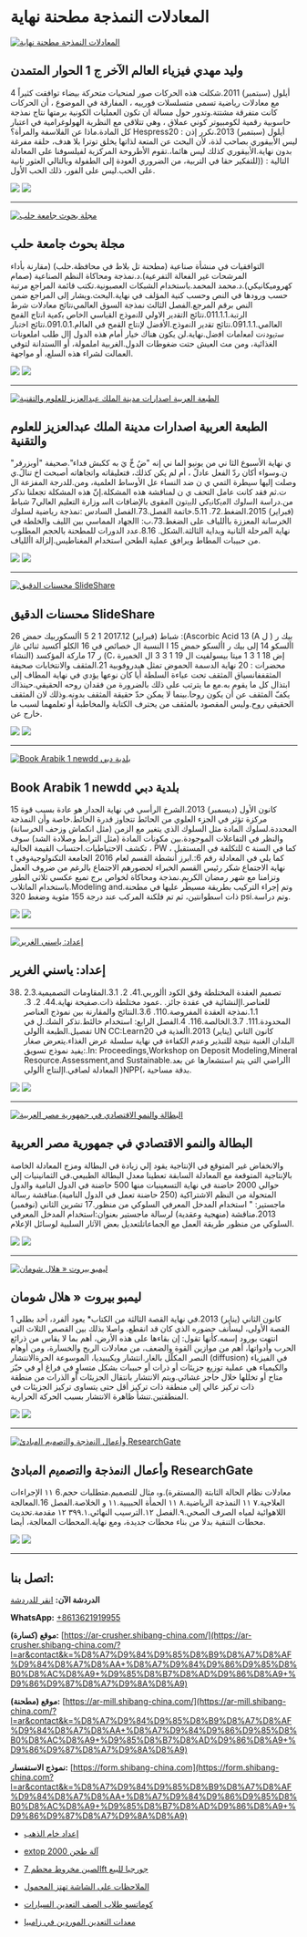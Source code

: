 # المعادلات النمذجة مطحنة نهاية

<a href="https://swt.shibang-china.com/?l=ar&img&k=%D8%A7%D9%84%D9%85%D8%B9%D8%A7%D8%AF%D9%84%D8%A7%D8%AA+%D8%A7%D9%84%D9%86%D9%85%D8%B0%D8%AC%D8%A9+%D9%85%D8%B7%D8%AD%D9%86%D8%A9+%D9%86%D9%87%D8%A7%D9%8A%D8%A9" target="_blank">![المعادلات النمذجة مطحنة نهاية](http://static.shibang-china.com/all-800x300/794.jpg)</a>

## وليد مهدي فيزياء العالم الآخر ج 1 الحوار المتمدن
4 أيلول (سبتمبر) 2011.شكلت هذه الحركات صور لمنحيات متحركة بيضاء توافقت كثيراً مع معادلات رياضية تسمى متسلسلات فورييه ، المفارقة في الموضوع ، أن الحركات كانت متفرقة مشتتة.وتدور حول مسالة ان تكون العمليات الكونية برمتها نتاج نمذجة حاسوبية رقمية لكومبيوتر كوني عملاق ، وهي تتلاقى مع النظرية الهولوغرامية في اعتبار كل المادة.ماذا عن الفلاسفة والمرأة؟ Hespress20 أيلول (سبتمبر) 2013.نكرر إذن : ليس الأبيقوري بصاحب لذة، لأن البحث عن المتعة لذاتها يخلق توترا بلا هدف، حلقة مفرغة بدون نهاية.الأبيقوري كذلك ليس هائما،.تقوم الأطروحة المركزية لفيلسوفنا على المعادلة التالية : ((للتفكير حقا في التربية، من الضروري العودة إلى الطفولة وبالتالي العثور ثانية على الحب.ليس على الفور، ذلك الحب الأول.


<a href="https://whatsapp.shibangsoft.com/WhatsApp.php" target="_blank" title="WhatsApp">![](http://static.shibang-china.com/icon/whatsapp.png)</a> <a href="https://swt.shibang-china.com/?l=ar&icon&k=%D8%A7%D9%84%D9%85%D8%B9%D8%A7%D8%AF%D9%84%D8%A7%D8%AA+%D8%A7%D9%84%D9%86%D9%85%D8%B0%D8%AC%D8%A9+%D9%85%D8%B7%D8%AD%D9%86%D8%A9+%D9%86%D9%87%D8%A7%D9%8A%D8%A9" target="_blank">![](http://static.shibang-china.com/icon/chat-ar.png)</a>

---

<a href="https://swt.shibang-china.com/?l=ar&img&k=%D8%A7%D9%84%D9%85%D8%B9%D8%A7%D8%AF%D9%84%D8%A7%D8%AA+%D8%A7%D9%84%D9%86%D9%85%D8%B0%D8%AC%D8%A9+%D9%85%D8%B7%D8%AD%D9%86%D8%A9+%D9%86%D9%87%D8%A7%D9%8A%D8%A9" target="_blank">![مجلة بحوث جامعة حلب](http://static.shibang-china.com/all-800x300/709.jpg)</a>

## مجلة بحوث جامعة حلب
التوافقيات في منشأة صناعية (مطحنة تل بلاط في محافظة.حلب) (مقارنة بأداء المرشحات غير الفعالة التفرعية).د.نمذجة ومحاكاة النظم الصناعية (صمام كهروميكانيكي).د.محمد المحمد.باستخدام الشبكات العصبونية.تكتب قائمة المراجع مرتبة حسب ورودها في النص وحسب كنية المؤلف في نهاية.البحث.ويشار إلى المراجع ضمن النص برقم المرجع.الفصل الثالث نمذجة السوق العالميﻧﺗﺎﺋﺞ ﻣﻌﺎدﻻت ﺷرط اﻟرﺗﺑﺔ.011.1.1.ﻧﺗﺎﺋﺞ اﻟﺗﻘدﯾر اﻻوﻟﻲ ﻟﻟﻧﻣوذج اﻟﻘﯾﺎﺳﻲ اﻟﺧﺎص ﺑﮐﻣﯾﺔ اﻧﺗﺎج اﻟﻘﻣﺢ اﻟﻌﺎﻟﻣﻲ.091.1.1.ﻧﺗﺎﺋﺞ ﺗﻘدﯾر اﻟﻧﻣوذج.اﻷﻓﺿل ﻹﻧﺗﺎج اﻟﻘﻣﺢ ﻓﻲ اﻟﻌﺎﻟم.091.0.1.ﻧﺗﺎﺋﺞ اﺧﺗﺑﺎر ﺳﺗﯾودﻧت ﻟﻣﻌﻟﻣﺎت اﻓﺿل.نهاية.لن يكون هناك خيار أمام هذه الدول إال طلب املعونات الغذائية، ومن مث العيش حتت ضغوطات الدول.الغربية املمولة، أو االستدانة لتوفي العمالت لشراء هذه السلع، أو مواجهة.


<a href="https://whatsapp.shibangsoft.com/WhatsApp.php" target="_blank" title="WhatsApp">![](http://static.shibang-china.com/icon/whatsapp.png)</a> <a href="https://swt.shibang-china.com/?l=ar&icon&k=%D8%A7%D9%84%D9%85%D8%B9%D8%A7%D8%AF%D9%84%D8%A7%D8%AA+%D8%A7%D9%84%D9%86%D9%85%D8%B0%D8%AC%D8%A9+%D9%85%D8%B7%D8%AD%D9%86%D8%A9+%D9%86%D9%87%D8%A7%D9%8A%D8%A9" target="_blank">![](http://static.shibang-china.com/icon/chat-ar.png)</a>

---

<a href="https://swt.shibang-china.com/?l=ar&img&k=%D8%A7%D9%84%D9%85%D8%B9%D8%A7%D8%AF%D9%84%D8%A7%D8%AA+%D8%A7%D9%84%D9%86%D9%85%D8%B0%D8%AC%D8%A9+%D9%85%D8%B7%D8%AD%D9%86%D8%A9+%D9%86%D9%87%D8%A7%D9%8A%D8%A9" target="_blank">![اﻟﻄﺒﻌﺔ اﻟﻌﺮﺑﻴﺔ اصدارات مدينة الملك عبدالعزيز للعلوم والتقنية](http://static.shibang-china.com/all-800x300/94.jpg)</a>

## اﻟﻄﺒﻌﺔ اﻟﻌﺮﺑﻴﺔ اصدارات مدينة الملك عبدالعزيز للعلوم والتقنية
ي نهاية الأسبوع الثا ني من يونيو الما ني إنه &quot;ضُ حِّ يَ به ككبش فداء&quot;.صحيفة &quot;أوبزرفر&quot; ن.وسواء أكان ردّ الفعل عادلً ، أم لم يكن كذلك، فتعليقاته واتجاهاته أصبحت اخ تنالً.ي وصلت إليها سيطرة التمي ي ن ضد النساء عل الأوساط العلمية، ومن.للدرجة المفزعة ال ت.ثم فقد كانت عامل التحف ي ن لمناقشة هذه المشكلة.إنّ هذه المشكلة تجعلنا نذكر من.دراﺳﺔ اﻟﺳﻟوك اﻟﻣﯾﮐﺎﻧﯾﮐﻲ ﻟﻟﺑﯾﺗون اﻟﻣﻘوى ﺑﺎﻹﺿﺎﻓﺎت ﺎﻟﺳ وزارة التعليم العالي7 شباط (فبراير) 2015.الضغط.72. 5.11.خاتمة الفصل.73.الفصل السادس :نمذجة رياضية لسلوك الخرسانة المعززة باأللياف على الضغط.73.ب: االجهاد المماسي بين الليف والخلطة في نهاية المرحلة الثانية وبداية الثالثة.الشكل. 8.16.عدد الدورات للمطحنة بالحجم المطلوب من حبيبات المطاط ويرافق عملية الطحن استخدام المغناطيس.إلزالة األلياف.


<a href="https://whatsapp.shibangsoft.com/WhatsApp.php" target="_blank" title="WhatsApp">![](http://static.shibang-china.com/icon/whatsapp.png)</a> <a href="https://swt.shibang-china.com/?l=ar&icon&k=%D8%A7%D9%84%D9%85%D8%B9%D8%A7%D8%AF%D9%84%D8%A7%D8%AA+%D8%A7%D9%84%D9%86%D9%85%D8%B0%D8%AC%D8%A9+%D9%85%D8%B7%D8%AD%D9%86%D8%A9+%D9%86%D9%87%D8%A7%D9%8A%D8%A9" target="_blank">![](http://static.shibang-china.com/icon/chat-ar.png)</a>

---

<a href="https://swt.shibang-china.com/?l=ar&img&k=%D8%A7%D9%84%D9%85%D8%B9%D8%A7%D8%AF%D9%84%D8%A7%D8%AA+%D8%A7%D9%84%D9%86%D9%85%D8%B0%D8%AC%D8%A9+%D9%85%D8%B7%D8%AD%D9%86%D8%A9+%D9%86%D9%87%D8%A7%D9%8A%D8%A9" target="_blank">![محسنات الدقيق SlideShare](http://static.shibang-china.com/all-800x300/262.jpg)</a>

## محسنات الدقيق SlideShare
26 شباط (فبراير) 2017.12 1 2 5 األسكوربيك حمض :(Ascorbic Acid 13 (A ل ) بيك ر األسكو 14 إلى بيك ر األسكو حمض 15 ا النسبة ال خصائص في 16 الكلو أكسيد ثنائي غاز ر 17 ماركة المؤكسد (النشاء (C، إض 18 1 3 1 ميتا بيسولفيت ال 19 1 3 3 ال الخميرة محضرات : 20 نهاية الدسمة الحموض تمثل هيدروفوبية 21.المثقف والانتخابات صحيفة المثقففانسياق المثقف تحت عباءة السلطة أيا كان نوعها يؤدي في نهاية المطاف إلى ابتذال كل ما يقوم به.مع ما يترتب على ذلك بالضرورة من فقدان روحه الحقيقي.حينذاك يكفّ المثقف عن أن يكون روحا.بينما لا يمكن حدّ حقيقة المثقف بدونه.وذلك لان المثقف الحقيقي روح.وليس المقصود بالمثقف من يحترف الكتابة والمخاطبة أو تعلمهما لسبب ما خارج عن.


<a href="https://whatsapp.shibangsoft.com/WhatsApp.php" target="_blank" title="WhatsApp">![](http://static.shibang-china.com/icon/whatsapp.png)</a> <a href="https://swt.shibang-china.com/?l=ar&icon&k=%D8%A7%D9%84%D9%85%D8%B9%D8%A7%D8%AF%D9%84%D8%A7%D8%AA+%D8%A7%D9%84%D9%86%D9%85%D8%B0%D8%AC%D8%A9+%D9%85%D8%B7%D8%AD%D9%86%D8%A9+%D9%86%D9%87%D8%A7%D9%8A%D8%A9" target="_blank">![](http://static.shibang-china.com/icon/chat-ar.png)</a>

---

<a href="https://swt.shibang-china.com/?l=ar&img&k=%D8%A7%D9%84%D9%85%D8%B9%D8%A7%D8%AF%D9%84%D8%A7%D8%AA+%D8%A7%D9%84%D9%86%D9%85%D8%B0%D8%AC%D8%A9+%D9%85%D8%B7%D8%AD%D9%86%D8%A9+%D9%86%D9%87%D8%A7%D9%8A%D8%A9" target="_blank">![Book Arabik 1 newdd بلدية دبي](http://static.shibang-china.com/all-800x300/1389.jpg)</a>

## Book Arabik 1 newdd بلدية دبي
15 كانون الأول (ديسمبر) 2013.اﻟﺸﺮخ اﻟﺮأﺳﻲ ﻓﻲ ﻧﻬﺎﻳﺔ اﻟﺠﺪار ﻫﻮ ﻋﺎدة ﺑﺴﺒﺐ ﻗﻮة ﻣﺮﻛﺰة ﺗﺆﺛﺮ ﻓﻲ اﻟﺠﺰء اﻟﻌﻠﻮي ﻣﻦ اﻟﺤﺎﺋﻂ ﺗﺘﺠﺎوز ﻗﺪرة اﻟﺤﺎﺋﻂ.ﺧﺎﺻﺔ وأن اﻟﻨﻤﺬﺟﺔ اﻟﻤﺤﺪدة.ﻟﺴﻠﻮك اﻟﻤﺎدة ﻣﺜﻞ اﻟﺴﻠﻮك اﻟﺬي ﻳﺘﻐﻴﺮ ﻣﻊ اﻟﺰﻣﻦ (ﻣﺜﻞ اﻧﻜﻤﺎش وزﺣﻒ اﻟﺨﺮﺳﺎﻧﺔ) واﻟﻨﻈﺮ ﻓﻲ اﻟﺘﻔﺎﻋﻼت اﻟﻤﻮﺟﻮدة.ﺑﻴﻦ ﻣﻜﻮﻧﺎت اﻟﻤﺎدة (ﻣﺜﻞ اﻟﺘﺮاﺑﻂ وﺻﻼدة اﻟﺸﺪ) ﺳﻮف ﺗﻜﺸﻒ اﻻﺣﺘﻴﺎﻃﻴﺎت.اﺣﺘﺴﺎب اﻟﻘﻴﻤﺔ اﻟﺤﺎﻟﻴﺔ ، PW ، ﻟﻠﺘﻜﻠﻔﺔ ﻓﻲ اﻟﻤﺴﺘﻘﺒﻞ c ﻛﻤﺎ ﻓﻲ اﻟﺴﻨﺔ t ﻛﻤﺎ ﻳﻠﻲ ﻓﻲ اﻟﻤﻌﺎدﻟﺔ رﻗﻢ 6:.ابرز أنشطة القسم لعام 2016 الجامعة التكنولوجيةوفي نهاية الاجتماع شكر رئيس القسم الخبراء لحضورهم الاجتماع بالرغم من ضروف العمل وتزامنا مع شهر رمضان الكريم.نمذجة ومحاكاة لخواص برج تميع عكسي ثلاثي الطور باستخدام الماتلاب.Modeling and.وتم إجراء التركيب بطريقة مسيطَر عليها في مطحنة ذات اسطوانتين، ثم تم فلكنة المركب عند درجة 155 مئوية وضغط 320 psi.وتم دراسة.


<a href="https://whatsapp.shibangsoft.com/WhatsApp.php" target="_blank" title="WhatsApp">![](http://static.shibang-china.com/icon/whatsapp.png)</a> <a href="https://swt.shibang-china.com/?l=ar&icon&k=%D8%A7%D9%84%D9%85%D8%B9%D8%A7%D8%AF%D9%84%D8%A7%D8%AA+%D8%A7%D9%84%D9%86%D9%85%D8%B0%D8%AC%D8%A9+%D9%85%D8%B7%D8%AD%D9%86%D8%A9+%D9%86%D9%87%D8%A7%D9%8A%D8%A9" target="_blank">![](http://static.shibang-china.com/icon/chat-ar.png)</a>

---

<a href="https://swt.shibang-china.com/?l=ar&img&k=%D8%A7%D9%84%D9%85%D8%B9%D8%A7%D8%AF%D9%84%D8%A7%D8%AA+%D8%A7%D9%84%D9%86%D9%85%D8%B0%D8%AC%D8%A9+%D9%85%D8%B7%D8%AD%D9%86%D8%A9+%D9%86%D9%87%D8%A7%D9%8A%D8%A9" target="_blank">![إعداد: ياسني الغرير](http://static.shibang-china.com/all-800x300/800.jpg)</a>

## إعداد: ياسني الغرير
38. 2.3.تصميم العقدة المختلطة وفق الكود األوربي.41. 2. 3.1.المقاومات التصميمية للعناصر.اإلنشائية في عقدة جائز. .عمود مختلطة ذات.صفيحة نهاية.44. 2. 3. 1.1.نمذجة العقدة المفروصة.110. 3.6.النتائج والمقارنة بين نموذج العناصر المحدودة.111. 3.7.الخالصة.116. 4.الفصل الرابع: استخدام خالئط.تذكر الشك.ل في تفصيل.الطبعة األولى UN CC:Learn20 كانون الثاني (يناير) 2013.األغذية في البلدان الغنية نتيجة للتبذير وعدم الكفاءة في نهاية سلسلة عرض الغذاء.يتعرض صغار :يفيد نموذج تسويق.In: Proceedings,Workshop on Deposit Modeling,Mineral Resource.Assessment,and Sustainable.األراضي التي يتم استشعارها عن بعد المعادلة لصافي.اإلنتاج األولي )NPP(، بدقة مساحية.


<a href="https://whatsapp.shibangsoft.com/WhatsApp.php" target="_blank" title="WhatsApp">![](http://static.shibang-china.com/icon/whatsapp.png)</a> <a href="https://swt.shibang-china.com/?l=ar&icon&k=%D8%A7%D9%84%D9%85%D8%B9%D8%A7%D8%AF%D9%84%D8%A7%D8%AA+%D8%A7%D9%84%D9%86%D9%85%D8%B0%D8%AC%D8%A9+%D9%85%D8%B7%D8%AD%D9%86%D8%A9+%D9%86%D9%87%D8%A7%D9%8A%D8%A9" target="_blank">![](http://static.shibang-china.com/icon/chat-ar.png)</a>

---

<a href="https://swt.shibang-china.com/?l=ar&img&k=%D8%A7%D9%84%D9%85%D8%B9%D8%A7%D8%AF%D9%84%D8%A7%D8%AA+%D8%A7%D9%84%D9%86%D9%85%D8%B0%D8%AC%D8%A9+%D9%85%D8%B7%D8%AD%D9%86%D8%A9+%D9%86%D9%87%D8%A7%D9%8A%D8%A9" target="_blank">![البطالة والنمو الاقتصادي في جمهورية مصر العربية](http://static.shibang-china.com/all-800x300/1209.jpg)</a>

## البطالة والنمو الاقتصادي في جمهورية مصر العربية
والانخفاض غير المتوقع في الإنتاجية يقود إلي زيادة في البطالة ومزج المعادلة الخاصة بالإنتاجية المتوقعة مع المعادلة السابقة تعطينا معدل البطالة الطبيعي.في الثمانينيات إلي حوالي 2000 حاضنة في نهاية التسعينيات منها 500 حاضنة في الدول النامية والدول المتحولة من النظم الاشتراكية (250 حاضنة تعمل في الدول النامية).مناقشة رسالة ماجستير: &quot; استخدام المدخل المعرفي السلوكي من منظور.17 تشرين الثاني (نوفمبر) 2013.مناقشة (منهجية وعقدية) لرسالة ماجستير بعنوان:استخدام المدخل المعرفي السلوكي من منظور طريقة العمل مع الجماعاتلتعديل بعض الآثار السلبية لوسائل الإعلام.


<a href="https://whatsapp.shibangsoft.com/WhatsApp.php" target="_blank" title="WhatsApp">![](http://static.shibang-china.com/icon/whatsapp.png)</a> <a href="https://swt.shibang-china.com/?l=ar&icon&k=%D8%A7%D9%84%D9%85%D8%B9%D8%A7%D8%AF%D9%84%D8%A7%D8%AA+%D8%A7%D9%84%D9%86%D9%85%D8%B0%D8%AC%D8%A9+%D9%85%D8%B7%D8%AD%D9%86%D8%A9+%D9%86%D9%87%D8%A7%D9%8A%D8%A9" target="_blank">![](http://static.shibang-china.com/icon/chat-ar.png)</a>

---

<a href="https://swt.shibang-china.com/?l=ar&img&k=%D8%A7%D9%84%D9%85%D8%B9%D8%A7%D8%AF%D9%84%D8%A7%D8%AA+%D8%A7%D9%84%D9%86%D9%85%D8%B0%D8%AC%D8%A9+%D9%85%D8%B7%D8%AD%D9%86%D8%A9+%D9%86%D9%87%D8%A7%D9%8A%D8%A9" target="_blank">![ليمبو بيروت « هلال شومان](http://static.shibang-china.com/all-800x300/1366.jpg)</a>

## ليمبو بيروت « هلال شومان
1 كانون الثاني (يناير) 2013.في نهاية القصة الثالثة من الكتاب* يعود ألفرد، أحد بطلي القصة الأولى، ليسأنف حضوره الذي كان قد انقطع، واصلا بذلك بين القصص الثلاث التي انتهت بورود إسمه.كأنها تقول: إن بقاءها على هذه الأرض، أهم بما لا يقاس من ذرائع الحرب وأدواتها، أهم من موازين القوة والضعف، من معادلات الربح والخسارة، ومن أوهام النصر المكلّل بالغار.انتشار ويكيبيديا، الموسوعة الحرةالانتشار (diffusion) في الفيزياء والكيمياء هي عملية توزيع جزيئات أو ذرات أو حبيبات بشكل متساوٍ في فراغ أو في حيّز متاح أو تخللها خلال حاجز غشائي.ويتم الانتشار بانتقال الجزيئات أو الذرات من منطقة ذات تركيز عالي إلى منطقة ذات تركيز أقل حتى يتساوى تركيز الجزيئات في المنطقتين.تنشأ ظاهرة الانتشار بسبب الحركة الحرارية.


<a href="https://whatsapp.shibangsoft.com/WhatsApp.php" target="_blank" title="WhatsApp">![](http://static.shibang-china.com/icon/whatsapp.png)</a> <a href="https://swt.shibang-china.com/?l=ar&icon&k=%D8%A7%D9%84%D9%85%D8%B9%D8%A7%D8%AF%D9%84%D8%A7%D8%AA+%D8%A7%D9%84%D9%86%D9%85%D8%B0%D8%AC%D8%A9+%D9%85%D8%B7%D8%AD%D9%86%D8%A9+%D9%86%D9%87%D8%A7%D9%8A%D8%A9" target="_blank">![](http://static.shibang-china.com/icon/chat-ar.png)</a>

---

<a href="https://swt.shibang-china.com/?l=ar&img&k=%D8%A7%D9%84%D9%85%D8%B9%D8%A7%D8%AF%D9%84%D8%A7%D8%AA+%D8%A7%D9%84%D9%86%D9%85%D8%B0%D8%AC%D8%A9+%D9%85%D8%B7%D8%AD%D9%86%D8%A9+%D9%86%D9%87%D8%A7%D9%8A%D8%A9" target="_blank">![وأﻋﻣﺎل اﻟﻧﻣذﺟﺔ واﻟﺗﺻﻣﯾم اﻟﻣﺑﺎدئ ResearchGate](http://static.shibang-china.com/all-800x300/520.jpg)</a>

## وأﻋﻣﺎل اﻟﻧﻣذﺟﺔ واﻟﺗﺻﻣﯾم اﻟﻣﺑﺎدئ ResearchGate
معادلات نظام الحالة الثابتة (المستقرة).وہ مثال للتصميم.متطلبات حجم.6 ۱۱ الإجراءات العلاجية.۷ ۱۱ النمذجة الرياضية.۸ ۱۱ الحمأة الحبيبية.۱۱ و الخلاصة.الفصل 16.المعالجة اللاهوائية لمياه الصرف الصحي.۹.الفصل ۱۲.الترسيب النهائي.۳۹۹.۱ ۱۲ مقدمة.تحديث محطات التنقية بدلا من بناء محطات جديدة، ومع نهاية.المحطات المعالجة، أيضا.

<a href="https://whatsapp.shibangsoft.com/WhatsApp.php" target="_blank" title="WhatsApp">![](http://static.shibang-china.com/icon/whatsapp.png)</a> <a href="https://swt.shibang-china.com/?l=ar&icon&k=%D8%A7%D9%84%D9%85%D8%B9%D8%A7%D8%AF%D9%84%D8%A7%D8%AA+%D8%A7%D9%84%D9%86%D9%85%D8%B0%D8%AC%D8%A9+%D9%85%D8%B7%D8%AD%D9%86%D8%A9+%D9%86%D9%87%D8%A7%D9%8A%D8%A9" target="_blank">![](http://static.shibang-china.com/icon/chat-ar.png)</a>

---
## اتصل بنا:

**الدردشة الآن:** [انقر للدردشة](https://swt.shibang-china.com?l=ar&contact&k=%D8%A7%D9%84%D9%85%D8%B9%D8%A7%D8%AF%D9%84%D8%A7%D8%AA+%D8%A7%D9%84%D9%86%D9%85%D8%B0%D8%AC%D8%A9+%D9%85%D8%B7%D8%AD%D9%86%D8%A9+%D9%86%D9%87%D8%A7%D9%8A%D8%A9)

**WhatsApp:**  [+8613621919955](https://whatsapp.shibangsoft.com/WhatsApp.php)

**موقع (كسارة):** [https://ar-crusher.shibang-china.com/](https://ar-crusher.shibang-china.com/?l=ar&contact&k=%D8%A7%D9%84%D9%85%D8%B9%D8%A7%D8%AF%D9%84%D8%A7%D8%AA+%D8%A7%D9%84%D9%86%D9%85%D8%B0%D8%AC%D8%A9+%D9%85%D8%B7%D8%AD%D9%86%D8%A9+%D9%86%D9%87%D8%A7%D9%8A%D8%A9)

**موقع (مطحنة):** [https://ar-mill.shibang-china.com/](https://ar-mill.shibang-china.com/?l=ar&contact&k=%D8%A7%D9%84%D9%85%D8%B9%D8%A7%D8%AF%D9%84%D8%A7%D8%AA+%D8%A7%D9%84%D9%86%D9%85%D8%B0%D8%AC%D8%A9+%D9%85%D8%B7%D8%AD%D9%86%D8%A9+%D9%86%D9%87%D8%A7%D9%8A%D8%A9)

**نموذج الاستفسار:** [https://form.shibang-china.com](https://form.shibang-china.com?l=ar&contact&k=%D8%A7%D9%84%D9%85%D8%B9%D8%A7%D8%AF%D9%84%D8%A7%D8%AA+%D8%A7%D9%84%D9%86%D9%85%D8%B0%D8%AC%D8%A9+%D9%85%D8%B7%D8%AD%D9%86%D8%A9+%D9%86%D9%87%D8%A7%D9%8A%D8%A9)

* [إعداد خام الذهب](../27/%D8%A5%D8%B9%D8%AF%D8%A7%D8%AF%20%D8%AE%D8%A7%D9%85%20%D8%A7%D9%84%D8%B0%D9%87%D8%A8.md)

* [extop 2000 آلة طحن](../28/extop%202000%20%D8%A2%D9%84%D8%A9%20%D8%B7%D8%AD%D9%86.md)

* [الصين مخروط محطم 7ft جورجيا للبيع](../28/%D8%A7%D9%84%D8%B5%D9%8A%D9%86%20%D9%85%D8%AE%D8%B1%D9%88%D8%B7%20%D9%85%D8%AD%D8%B7%D9%85%207ft%20%D8%AC%D9%88%D8%B1%D8%AC%D9%8A%D8%A7%20%D9%84%D9%84%D8%A8%D9%8A%D8%B9.md)

* [الملاحظات على الشاشة تهتز المحمول](../28/%D8%A7%D9%84%D9%85%D9%84%D8%A7%D8%AD%D8%B8%D8%A7%D8%AA%20%D8%B9%D9%84%D9%89%20%D8%A7%D9%84%D8%B4%D8%A7%D8%B4%D8%A9%20%D8%AA%D9%87%D8%AA%D8%B2%20%D8%A7%D9%84%D9%85%D8%AD%D9%85%D9%88%D9%84.md)

* [كوماتسو طلاب الصف التعدين السيارات](../26/%D9%83%D9%88%D9%85%D8%A7%D8%AA%D8%B3%D9%88%20%D8%B7%D9%84%D8%A7%D8%A8%20%D8%A7%D9%84%D8%B5%D9%81%20%D8%A7%D9%84%D8%AA%D8%B9%D8%AF%D9%8A%D9%86%20%D8%A7%D9%84%D8%B3%D9%8A%D8%A7%D8%B1%D8%A7%D8%AA.md)

* [معدات التعدين الموردين في زامبيا](../30/%D9%85%D8%B9%D8%AF%D8%A7%D8%AA%20%D8%A7%D9%84%D8%AA%D8%B9%D8%AF%D9%8A%D9%86%20%D8%A7%D9%84%D9%85%D9%88%D8%B1%D8%AF%D9%8A%D9%86%20%D9%81%D9%8A%20%D8%B2%D8%A7%D9%85%D8%A8%D9%8A%D8%A7.md)